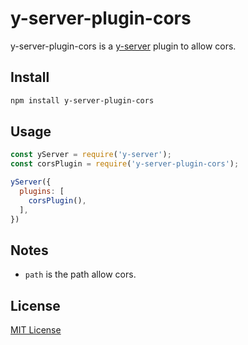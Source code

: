 # y-server-plugin-cors

y-server-plugin-cors is a [y-server](https://github.com/yued-fe/y-server) plugin to allow cors.

## Install

```bash
npm install y-server-plugin-cors
```

## Usage

```javascript
const yServer = require('y-server');
const corsPlugin = require('y-server-plugin-cors');

yServer({
  plugins: [
    corsPlugin(),
  ],
})
```

## Notes

* `path` is the path allow cors.

## License

[MIT License](http://en.wikipedia.org/wiki/MIT_License)
